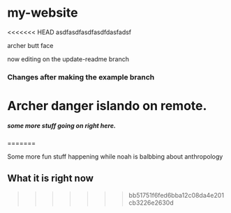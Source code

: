 # my-website

<<<<<<< HEAD
asdfasdfasdfasdfdasfadsf

archer butt face

now editing on the update-readme branch

### Changes after making the example branch

Archer danger islando on remote. 
=======
##### some more stuff going on right here. 

=======

Some more fun stuff happening while noah is balbbing about anthropology

## What it is right now
>>>>>>> bb51751f6fed6bba12c08da4e201cb3226e2630d
